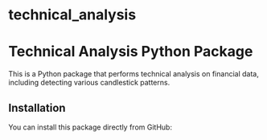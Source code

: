 # technical_analysis


# Technical Analysis Python Package

This is a Python package that performs technical analysis on financial data, including detecting various candlestick patterns.

## Installation

You can install this package directly from GitHub:

